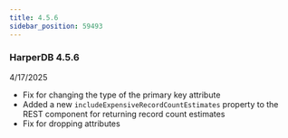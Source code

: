 ```yaml
---
title: 4.5.6
sidebar_position: 59493
---
```


### HarperDB 4.5.6

4/17/2025

- Fix for changing the type of the primary key attribute
- Added a new `includeExpensiveRecordCountEstimates` property to the REST component for returning record count estimates
- Fix for dropping attributes
